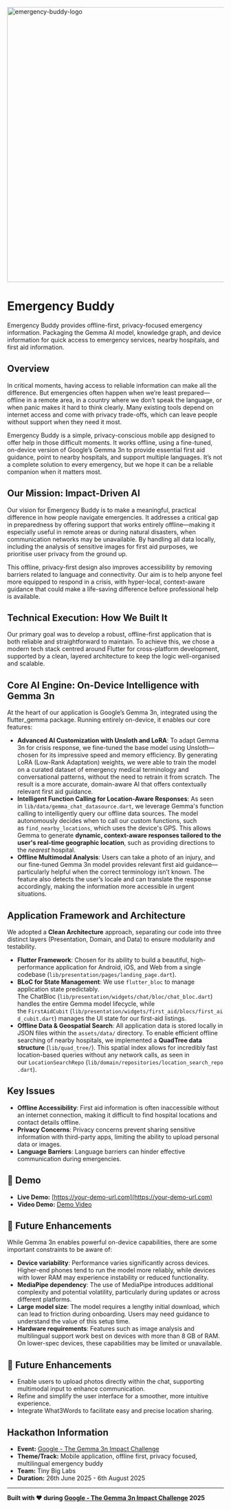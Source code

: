 <img width="1280" height="640" alt="emergency-buddy-logo" src="https://github.com/user-attachments/assets/01856aa5-eb80-4d0e-8cbb-3f13ae12f79c" />

# Emergency Buddy
Emergency Buddy provides offline-first, privacy-focused emergency information. Packaging the Gemma AI model, knowledge graph, and device information for quick access to emergency services, nearby hospitals, and first aid information.

## Overview
In critical moments, having access to reliable information can make all the difference. But emergencies often happen when we’re least prepared—offline in a remote area, in a country where we don’t speak the language, or when panic makes it hard to think clearly. Many existing tools depend on internet access and come with privacy trade-offs, which can leave people without support when they need it most.

Emergency Buddy is a simple, privacy-conscious mobile app designed to offer help in those difficult moments. It works offline, using a fine-tuned, on-device version of Google’s Gemma 3n to provide essential first aid guidance, point to nearby hospitals, and support multiple languages. It’s not a complete solution to every emergency, but we hope it can be a reliable companion when it matters most.

## Our Mission: Impact-Driven AI
Our vision for Emergency Buddy is to make a meaningful, practical difference in how people navigate emergencies. It addresses a critical gap in preparedness by offering support that works entirely offline—making it especially useful in remote areas or during natural disasters, when communication networks may be unavailable. By handling all data locally, including the analysis of sensitive images for first aid purposes, we prioritise user privacy from the ground up.

This offline, privacy-first design also improves accessibility by removing barriers related to language and connectivity. Our aim is to help anyone feel more equipped to respond in a crisis, with hyper-local, context-aware guidance that could make a life-saving difference before professional help is available.

## Technical Execution: How We Built It
Our primary goal was to develop a robust, offline-first application that is both reliable and straightforward to maintain. To achieve this, we chose a modern tech stack centred around Flutter for cross-platform development, supported by a clean, layered architecture to keep the logic well-organised and scalable.

## Core AI Engine: On-Device Intelligence with Gemma 3n
At the heart of our application is Google’s Gemma 3n, integrated using the flutter_gemma package. Running entirely on-device, it enables our core features:

- **Advanced AI Customization with Unsloth and LoRA**: To adapt Gemma 3n for crisis response, we fine-tuned the base model using Unsloth—chosen for its impressive speed and memory efficiency. By generating LoRA (Low-Rank Adaptation) weights, we were able to train the model on a curated dataset of emergency medical terminology and conversational patterns, without the need to retrain it from scratch. The result is a more accurate, domain-aware AI that offers contextually relevant first aid guidance.
- **Intelligent Function Calling for Location-Aware Responses**: As seen in `lib/data/gemma_chat_datasource.dart`, we leverage Gemma's function calling to intelligently query our offline data sources. The model autonomously decides when to call our custom functions, such as `find_nearby_locations`, which uses the device's GPS. This allows Gemma to generate **dynamic, context-aware responses tailored to the user's real-time geographic location**, such as providing directions to the _nearest_ hospital.
- **Offline Multimodal Analysis**: Users can take a photo of an injury, and our fine-tuned Gemma 3n model provides relevant first aid guidance—particularly helpful when the correct terminology isn’t known. The feature also detects the user’s locale and can translate the response accordingly, making the information more accessible in urgent situations.

## Application Framework and Architecture
We adopted a **Clean Architecture** approach, separating our code into three distinct layers (Presentation, Domain, and Data) to ensure modularity and testability.
- **Flutter Framework**: Chosen for its ability to build a beautiful, high-performance application for Android, iOS, and Web from a single codebase (`lib/presentation/pages/landing_page.dart`).
- **BLoC for State Management**: We use `flutter_bloc` to manage application state predictably. The ChatBloc (`lib/presentation/widgets/chat/bloc/chat_bloc.dart`) handles the entire Gemma model lifecycle, while the `FirstAidCubit` (`lib/presentation/widgets/first_aid/blocs/first_aid_cubit.dart`) manages the UI state for our first-aid listings.
- **Offline Data & Geospatial Search**: All application data is stored locally in JSON files within the `assets/data/` directory. To enable efficient offline searching of nearby hospitals, we implemented a **QuadTree data structure** (`lib/quad_tree/`). This spatial index allows for incredibly fast location-based queries without any network calls, as seen in our `LocationSearchRepo` (`lib/domain/repositories/location_search_repo.dart`).

## Key Issues
- **Offline Accessibility**: First aid information is often inaccessible without an internet connection, making it difficult to find hospital locations and contact details offline.
- **Privacy Concerns**: Privacy concerns prevent sharing sensitive information with third-party apps, limiting the ability to upload personal data or images.
- **Language Barriers**: Language barriers can hinder effective communication during emergencies.

## 🎥 Demo
- **Live Demo:** [https://your-demo-url.com](https://your-demo-url.com)
- **Video Demo:** [Demo Video](https://drive.google.com/file/d/1eBZMQ88EbV7quVKMGXmQxfw9QzYmwKnM/view)


## 🚀 Future Enhancements
While Gemma 3n enables powerful on-device capabilities, there are some important constraints to be aware of:
- **Device variability**: Performance varies significantly across devices. Higher-end phones tend to run the model more reliably, while devices with lower RAM may experience instability or reduced functionality.
- **MediaPipe dependency**: The use of MediaPipe introduces additional complexity and potential volatility, particularly during updates or across different platforms.
- **Large model size**: The model requires a lengthy initial download, which can lead to friction during onboarding. Users may need guidance to understand the value of this setup time.
- **Hardware requirements**: Features such as image analysis and multilingual support work best on devices with more than 8 GB of RAM. On lower-spec devices, these capabilities may be limited or unavailable.

## 🚀 Future Enhancements
- Enable users to upload photos directly within the chat, supporting multimodal input to enhance communication.
- Refine and simplify the user interface for a smoother, more intuitive experience.
- Integrate What3Words to facilitate easy and precise location sharing.

## Hackathon Information
- **Event:** [Google - The Gemma 3n Impact Challenge](https://www.kaggle.com/competitions/google-gemma-3n-hackathon/overview)
- **Theme/Track:** Mobile application, offline first, privacy focused, multilingual emergency buddy
- **Team:** Tiny Big Labs
- **Duration:** 26th June 2025 - 6th August 2025

---

**Built with ❤️ during [Google - The Gemma 3n Impact Challenge](https://www.kaggle.com/competitions/google-gemma-3n-hackathon/overview) 2025**
